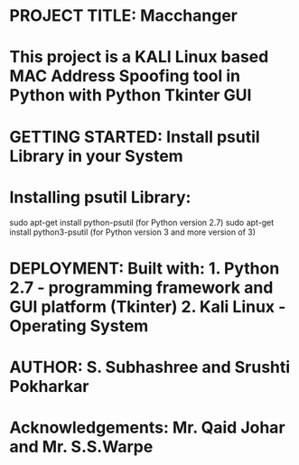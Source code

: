 # PROJECT TITLE: Macchanger
# This project is a KALI Linux based MAC Address Spoofing tool in Python with Python Tkinter GUI

# GETTING STARTED: Install psutil Library in your System
# Installing psutil Library: 
sudo apt-get install python-psutil (for Python version 2.7) 
sudo apt-get install python3-psutil (for Python version 3 and more version of 3)

# DEPLOYMENT: Built with: 1. Python 2.7 - programming framework and GUI platform (Tkinter) 2. Kali Linux - Operating System
                          
# AUTHOR: S. Subhashree and Srushti Pokharkar

# Acknowledgements: Mr. Qaid Johar and Mr. S.S.Warpe 
